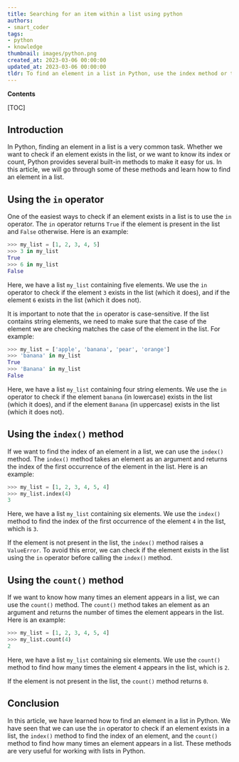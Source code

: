 ```yaml
---
title: Searching for an item within a list using python
authors:
- smart_coder
tags:
- python
- knowledge
thumbnail: images/python.png
created_at: 2023-03-06 00:00:00
updated_at: 2023-03-06 00:00:00
tldr: To find an element in a list in Python, use the index method or the `in` operator.
---
```


**Contents**

[TOC]

## Introduction

In Python, finding an element in a list is a very common task. Whether we want to check if an element exists in the list, or we want to know its index or count, Python provides several built-in methods to make it easy for us. In this article, we will go through some of these methods and learn how to find an element in a list.

## Using the `in` operator

One of the easiest ways to check if an element exists in a list is to use the `in` operator. The `in` operator returns `True` if the element is present in the list and `False` otherwise. Here is an example:

``` python
>>> my_list = [1, 2, 3, 4, 5]
>>> 3 in my_list
True
>>> 6 in my_list
False
```

Here, we have a list `my_list` containing five elements. We use the `in` operator to check if the element `3` exists in the list (which it does), and if the element `6` exists in the list (which it does not).

It is important to note that the `in` operator is case-sensitive. If the list contains string elements, we need to make sure that the case of the element we are checking matches the case of the element in the list. For example:

``` python
>>> my_list = ['apple', 'banana', 'pear', 'orange']
>>> 'banana' in my_list
True
>>> 'Banana' in my_list
False
```

Here, we have a list `my_list` containing four string elements. We use the `in` operator to check if the element `banana` (in lowercase) exists in the list (which it does), and if the element `Banana` (in uppercase) exists in the list (which it does not).

## Using the `index()` method

If we want to find the index of an element in a list, we can use the `index()` method. The `index()` method takes an element as an argument and returns the index of the first occurrence of the element in the list. Here is an example:

``` python
>>> my_list = [1, 2, 3, 4, 5, 4]
>>> my_list.index(4)
3
```

Here, we have a list `my_list` containing six elements. We use the `index()` method to find the index of the first occurrence of the element `4` in the list, which is `3`.

If the element is not present in the list, the `index()` method raises a `ValueError`. To avoid this error, we can check if the element exists in the list using the `in` operator before calling the `index()` method.

## Using the `count()` method

If we want to know how many times an element appears in a list, we can use the `count()` method. The `count()` method takes an element as an argument and returns the number of times the element appears in the list. Here is an example:

``` python
>>> my_list = [1, 2, 3, 4, 5, 4]
>>> my_list.count(4)
2
```

Here, we have a list `my_list` containing six elements. We use the `count()` method to find how many times the element `4` appears in the list, which is `2`.

If the element is not present in the list, the `count()` method returns `0`.

## Conclusion

In this article, we have learned how to find an element in a list in Python. We have seen that we can use the `in` operator to check if an element exists in a list, the `index()` method to find the index of an element, and the `count()` method to find how many times an element appears in a list. These methods are very useful for working with lists in Python.
